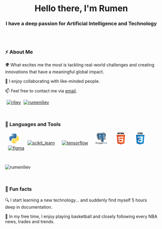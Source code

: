 <h1 align="center">Hello there, I'm Rumen</h1>
<h3 align="center">I have a deep passion for Artificial Intelligence and Technology</h3>

<br><br><h3 align="left">⚡ About Me</h3>
<p>🌍 What excites me the most is tackling real-world challenges and creating innovations that have a meaningful global impact.</p>
<p>🤝 I enjoy collaborating with like-minded people. </p>
<p>📫  Feel free to contact me via <a href="mailto:rumen.iliev50@gmail.com">email</a>.</p>
<p align="left">
 <a href="https://instagram.com/riliev" target="blank"><img align="center" src="https://raw.githubusercontent.com/rahuldkjain/github-profile-readme-generator/master/src/images/icons/Social/instagram.svg" alt="riliev" height="30" width="40" hspace="5"/></a>
<a href="https://kaggle.com/rumeniliev" target="blank"><img align="center" src="https://raw.githubusercontent.com/rahuldkjain/github-profile-readme-generator/master/src/images/icons/Social/kaggle.svg" alt="rumeniliev" height="30" width="40"/></a> </p>

<br><h3 align="left">🔧 Languages and Tools</h3>
<p align="left"> 
 <a href="https://www.python.org" target="_blank" rel="noreferrer"><img src="https://raw.githubusercontent.com/devicons/devicon/master/icons/python/python-original.svg" alt="python" width="40" height="40" hspace="10"/></a>
 <a href="https://scikit-learn.org/" target="_blank" rel="noreferrer"><img src="https://upload.wikimedia.org/wikipedia/commons/0/05/Scikit_learn_logo_small.svg" alt="scikit_learn" width="40" height="40" hspace="10"/></a>
 <a href="https://www.tensorflow.org" target="_blank" rel="noreferrer"><img src="https://www.vectorlogo.zone/logos/tensorflow/tensorflow-icon.svg" alt="tensorflow" width="40" height="40" hspace="10"/></a>
 <a href="https://www.postgresql.org" target="_blank" rel="noreferrer"><img src="https://raw.githubusercontent.com/devicons/devicon/master/icons/postgresql/postgresql-original-wordmark.svg" alt="postgresql" width="40" height="40" hspace="10"/></a>
 <a href="https://www.w3.org/html/" target="_blank" rel="noreferrer"><img src="https://raw.githubusercontent.com/devicons/devicon/master/icons/html5/html5-original-wordmark.svg" alt="html5" width="40" height="40" hspace="10"/></a>
 <a href="https://www.w3schools.com/css/" target="_blank" rel="noreferrer"><img src="https://raw.githubusercontent.com/devicons/devicon/master/icons/css3/css3-original-wordmark.svg" alt="css3" width="40" height="40" hspace="10"/></a>
 <a href="https://www.figma.com/" target="_blank" rel="noreferrer"><img src="https://www.vectorlogo.zone/logos/figma/figma-icon.svg" alt="figma" width="40" height="40" hspace="10"/></a> </p>

<br><p><img align="center" src="https://github-readme-stats.vercel.app/api/top-langs?username=rumeniliev&show_icons=true&locale=en&layout=compact" alt="rumeniliev" /></p>

 <br><h3 align="left">🎉 Fun facts</h3>
 <p>🔍 I start learning a new technology… and suddenly find myself 5 hours deep in documentation.</p>
<p>🏀 In my free time, I enjoy playing basketball and closely following every NBA news, trades and trends.</p>
